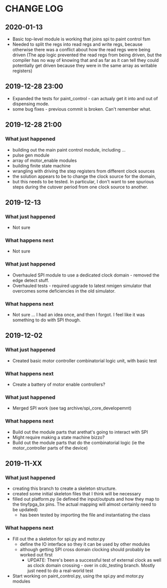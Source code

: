 # CHANGE LOG

## 2020-01-13
- Basic top-level module is working that joins spi to paint control fsm
- Needed to split the regs into read regs and write regs, because otherwise
there was a conflict about how the read regs were being driven (The app logic
  prevented the read regs from being driven, but the compiler has no way of knowing
  that and as far as it can tell they could potentially get driven because they
  were in the same array as writable registers)

## 2019-12-28 23:00
- Expanded the tests for paint_control - can actualy get it into and out of dispensing mode.
- some bug fixes - previous commit is broken. Can't remember what.

## 2019-12-28 21:00
### What just happened
- building out the main paint control module, including ...
 - pulse gen module
 - array of motor_enable modules
 - building finite state machine
 - wrangling with driving the step registers from different clock sources
  - the solution appears to be to change the clock source for the domain,
  - but this needs to be tested. In particular, I don't want to see spurious steps during the cutover period from one clock source to another.

## 2019-12-13
### What just happened
- Not sure

### What happens next
- Not sure

### What just happened
- Overhauled SPI module to use a dedicated clock domain - removed the edge
detect stuff.
- Overhauled tests - required upgrade to latest nmigen simulator that overcomes
some deficiencies in the old simulator.

### What happens next
- Not sure ... I had an idea once, and then I forgot. I feel like it was
something to do with SPI though.

## 2019-12-02
### What just happened
- Created basic motor controller combinatorial logic unit, with basic test

### What happens next
- Create a battery of motor enable controllers?

### What just happened
- Merged SPI work (see tag archive/spi_core_developemnt)

### What happens next
- Build out the module parts that arethat's going to interact with SPI
 - Might require making a state machine bizzo?
- Build out the module parts that do the combinatorial logic (ie the motor_controller
  parts of the device)

## 2019-11-XX
### What just happened
- creating this branch to create a skeleton structure.
- created some initial skeleton files that I think will be necessary
- filled out platform.py (ie defined the input/outputs and how they map to the
  tinyfpga_bx pins. The actual mapping will almost certainly need to be updated)
  - has been tested by importing the file and instantiating the class

### What happens next
- Fill out the a skeleton for spi.py and motor.py
  - define the IO interface so they it can be used by other modules
  - although getting SPI cross domain clocking should probably be worked out
    first
    - UPDATE: There's been a successful test of external clock as well as
    clock domain crossing - over in cdc_testing branch. Mostly just need to
    do a real-world test
- Start working on paint_control.py, using the spi.py and motor.py modules
